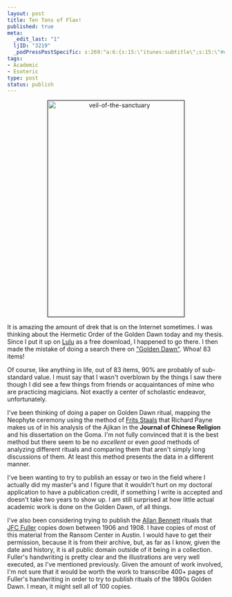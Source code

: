 ```yaml
--- 
layout: post
title: Ten Tons of Flax!
published: true
meta: 
  _edit_last: "1"
  ljID: "3219"
  _podPressPostSpecific: s:269:"a:6:{s:15:\"itunes:subtitle\";s:15:\"##PostExcerpt##\";s:14:\"itunes:summary\";s:15:\"##PostExcerpt##\";s:15:\"itunes:keywords\";s:17:\"##WordPressCats##\";s:13:\"itunes:author\";s:10:\"##Global##\";s:15:\"itunes:explicit\";s:2:\"No\";s:12:\"itunes:block\";s:2:\"No\";}";
tags: 
- Academic
- Esoteric
type: post
status: publish
---
```

<p align="center"><a href="http://www.flickr.com/photos/albill/2430374654/" title="veil-of-the-sanctuary by albill, on Flickr"><img src="http://farm3.static.flickr.com/2208/2430374654_4bd006a6ea.jpg" border="1" width="316" height="500" alt="veil-of-the-sanctuary" /></a></p>
It is amazing the amount of drek that is on the Internet sometimes. I was thinking about the Hermetic Order of the Golden Dawn today and my thesis. Since I put it up on <a href="http://www.lulu.com">Lulu</a> as a free download, I happened to go there. I then made the mistake of doing a search there on <a href="http://www.lulu.com/browse/search.php?fSubmitSearch=1&fSearch=golden+dawn&fPageNumber=7">
&quot;Golden Dawn&quot;</a>. Whoa! 83 items!

Of course, like anything in life, out of 83 items, 90% are probably of sub-standard value. I must say that I wasn't overblown by the things I saw there though I did see a few things from friends or acquaintances of mine who are practicing magicians. Not exactly a center of scholastic endeavor, unfortunately. 

I've been thinking of doing a paper on Golden Dawn ritual, mapping the Neophyte ceremony using the method of <a href="http://fritsstaal.googlepages.com/">Frits Staals</a> that Richard Payne makes us of in his analysis of the Ajikan in the <strong>Journal of Chinese Religion</strong> and his dissertation on the Goma. I'm not fully convinced that it is the best method but there seem to be no <em>excellent</em> or even <em>good</em> methods of analyzing different rituals and comparing them that aren't simply long discussions of them. At least this method presents the data in a different manner. 

I've been wanting to try to publish an essay or two in the field where I actually did my master's and I figure that it wouldn't hurt on my doctoral application to have a publication credit, if something I write is accepted and doesn't take two years to show up. I am still surprised at how little actual academic work is done on the Golden Dawn, of all things.

I've also been considering trying to publish the <a href="http://en.wikipedia.org/wiki/Allan_Bennett">Allan Bennett</a> rituals that <a href="http://en.wikipedia.org/wiki/JFC_Fuller">JFC Fuller</a> copies down between 1906 and 1908. I have copies of most of this material from the Ransom Center in Austin. I would have to get their permission, because it is from their archive, but, as far as I know, given the date and history, it is all public domain outside of it being in a collection. Fuller's handwriting is pretty clear and the illustrations are very well executed, as I've mentioned previously. Given the amount of work involved, I'm not sure that it would be worth the work to transcribe 400+ pages of Fuller's handwriting in order to try to publish rituals of the 1890s Golden Dawn. I mean, it might sell all of 100 copies.  
